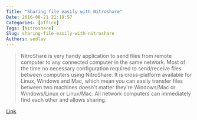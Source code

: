 ```yaml
---
Title: "Sharing file easily with Nitroshare"
Date: 2016-08-21 21:19:57
Categories: [office]
Tags: [Nitroshare]
Slug: sharing-file-easily-with-nitroshare
Authors: sedlav
---
```


> NitroShare is very handy application to send files from remote computer to any connected computer in the same network. Most of the time no necessary configuration required to send/receive files between computers using NitroShare. It is cross-platform available for Linux, Windows and Mac, which mean you can easily transfer files between two machines doesn't matter they're Windows/Mac or Windows/Linux or Linux/Mac. All network computers can immediately find each other and allows sharing.

[Link](http://www.noobslab.com/2014/02/easily-share-files-between-windows.html)
